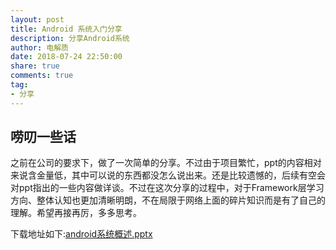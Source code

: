 ```yaml
---
layout: post
title: Android 系统入门分享
description: 分享Android系统
author: 电解质
date: 2018-07-24 22:50:00
share: true
comments: true
tag: 
- 分享
---
```

## 唠叨一些话
之前在公司的要求下，做了一次简单的分享。不过由于项目繁忙，ppt的内容相对来说含金量低，其中可以说的东西都没怎么说出来。还是比较遗憾的，后续有空会对ppt指出的一些内容做详谈。不过在这次分享的过程中，对于Framework层学习方向、整体认知也更加清晰明朗，不在局限于网络上面的碎片知识而是有了自己的理解。希望再接再厉，多多思考。

下载地址如下:[android系统概述.pptx]({{site.baseurl}}/asset/shared/android系统概述.pptx)